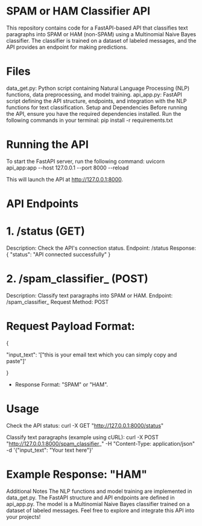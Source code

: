 # SPAM or HAM Classifier API
This repository contains code for a FastAPI-based API that classifies text paragraphs into SPAM or HAM (non-SPAM) using a Multinomial Naive Bayes classifier. The classifier is trained on a dataset of labeled messages, and the API provides an endpoint for making predictions.

# Files
data_get.py: Python script containing Natural Language Processing (NLP) functions, data preprocessing, and model training.
api_app.py: FastAPI script defining the API structure, endpoints, and integration with the NLP functions for text classification.
Setup and Dependencies
Before running the API, ensure you have the required dependencies installed. Run the following commands in your terminal: pip install -r requirements.txt

# Running the API
To start the FastAPI server, run the following command: uvicorn api_app:app --host 127.0.0.1 --port 8000 --reload

This will launch the API at http://127.0.0.1:8000.

# API Endpoints
# 1. /status (GET)
Description: Check the API's connection status.
Endpoint: /status
Response: { "status": "API connected successfully" }
# 2. /spam_classifier_ (POST)
Description: Classify text paragraphs into SPAM or HAM.
Endpoint: /spam_classifier_
Request Method: POST
# Request Payload Format:

{
 
  "input_text":  '["this is your email text which you can simply copy and paste"]'

}

- Response Format: "SPAM" or "HAM".

# Usage
Check the API status: curl -X GET "http://127.0.0.1:8000/status"

Classify text paragraphs (example using cURL): curl -X POST "http://127.0.0.1:8000/spam_classifier_" -H "Content-Type: application/json" -d '{"input_text": "Your text here"}'


# Example Response: "HAM"

Additional Notes
The NLP functions and model training are implemented in data_get.py.
The FastAPI structure and API endpoints are defined in api_app.py.
The model is a Multinomial Naive Bayes classifier trained on a dataset of labeled messages.
Feel free to explore and integrate this API into your projects!
